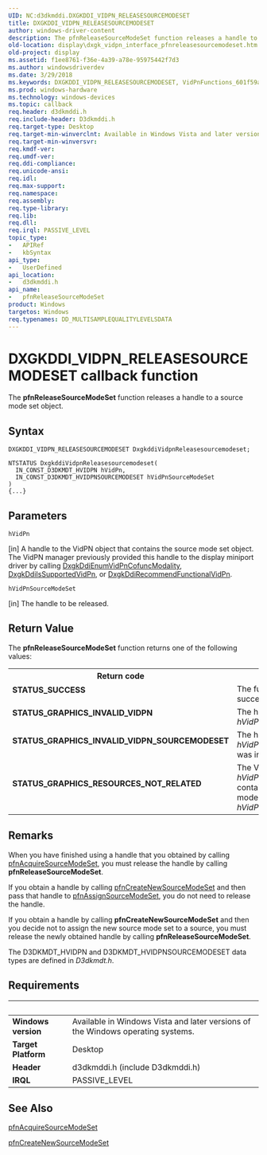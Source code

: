 ```yaml
---
UID: NC:d3dkmddi.DXGKDDI_VIDPN_RELEASESOURCEMODESET
title: DXGKDDI_VIDPN_RELEASESOURCEMODESET
author: windows-driver-content
description: The pfnReleaseSourceModeSet function releases a handle to a source mode set object.
old-location: display\dxgk_vidpn_interface_pfnreleasesourcemodeset.htm
old-project: display
ms.assetid: f1ee8761-f36e-4a39-a78e-95975442f7d3
ms.author: windowsdriverdev
ms.date: 3/29/2018
ms.keywords: DXGKDDI_VIDPN_RELEASESOURCEMODESET, VidPnFunctions_601f59ab-13a9-4c65-8c94-6a7d962c01f9.xml, d3dkmddi/pfnReleaseSourceModeSet, display.dxgk_vidpn_interface_pfnreleasesourcemodeset, pfnReleaseSourceModeSet, pfnReleaseSourceModeSet callback function [Display Devices]
ms.prod: windows-hardware
ms.technology: windows-devices
ms.topic: callback
req.header: d3dkmddi.h
req.include-header: D3dkmddi.h
req.target-type: Desktop
req.target-min-winverclnt: Available in Windows Vista and later versions of the Windows operating systems.
req.target-min-winversvr: 
req.kmdf-ver: 
req.umdf-ver: 
req.ddi-compliance: 
req.unicode-ansi: 
req.idl: 
req.max-support: 
req.namespace: 
req.assembly: 
req.type-library: 
req.lib: 
req.dll: 
req.irql: PASSIVE_LEVEL
topic_type:
-	APIRef
-	kbSyntax
api_type:
-	UserDefined
api_location:
-	d3dkmddi.h
api_name:
-	pfnReleaseSourceModeSet
product: Windows
targetos: Windows
req.typenames: DD_MULTISAMPLEQUALITYLEVELSDATA
---
```



# DXGKDDI_VIDPN_RELEASESOURCEMODESET callback function
The <b>pfnReleaseSourceModeSet</b> function releases a handle to a source mode set object.

## Syntax

```
DXGKDDI_VIDPN_RELEASESOURCEMODESET DxgkddiVidpnReleasesourcemodeset;

NTSTATUS DxgkddiVidpnReleasesourcemodeset(
  IN_CONST_D3DKMDT_HVIDPN hVidPn,
  IN_CONST_D3DKMDT_HVIDPNSOURCEMODESET hVidPnSourceModeSet
)
{...}
```

## Parameters

`hVidPn`

[in] A handle to the VidPN object that contains the source mode set object. The VidPN manager previously provided this handle to the display miniport driver by calling <a href="https://msdn.microsoft.com/6dda82bd-1a43-4ffe-b398-a9f8cee6d1c1">DxgkDdiEnumVidPnCofuncModality</a>, <a href="https://msdn.microsoft.com/96e96366-6306-4d20-8752-e942f2ed4069">DxgkDdiIsSupportedVidPn</a>, or <a href="https://msdn.microsoft.com/320a77a7-d7d4-47b9-8a40-2b6e12819e4b">DxgkDdiRecommendFunctionalVidPn</a>.

`hVidPnSourceModeSet`

[in] The handle to be released.


## Return Value

The <b>pfnReleaseSourceModeSet</b> function returns one of the following values:

<table>
<tr>
<th>Return code</th>
<th>Description</th>
</tr>
<tr>
<td width="40%">
<dl>
<dt><b>STATUS_SUCCESS</b></dt>
</dl>
</td>
<td width="60%">
The function succeeded.

</td>
</tr>
<tr>
<td width="40%">
<dl>
<dt><b>STATUS_GRAPHICS_INVALID_VIDPN</b></dt>
</dl>
</td>
<td width="60%">
The handle supplied in <i>hVidPn</i> was invalid.

</td>
</tr>
<tr>
<td width="40%">
<dl>
<dt><b>STATUS_GRAPHICS_INVALID_VIDPN_SOURCEMODESET</b></dt>
</dl>
</td>
<td width="60%">
The handle supplied in <i>hVidPnSourceModeSet</i> was invalid.

</td>
</tr>
<tr>
<td width="40%">
<dl>
<dt><b>STATUS_GRAPHICS_RESOURCES_NOT_RELATED</b></dt>
</dl>
</td>
<td width="60%">
The VidPN identified by <i>hVidPn</i> does not contain the source mode set identified by <i>hVidPnSourceModeSet</i>.

</td>
</tr>
</table>

## Remarks

When you have finished using a handle that you obtained by calling <a href="https://msdn.microsoft.com/cf19f468-86c1-4cc9-8945-e23f73a85c91">pfnAcquireSourceModeSet</a>, you must release the handle by calling <b>pfnReleaseSourceModeSet</b>.

If you obtain a handle by calling <a href="https://msdn.microsoft.com/d46ffa49-6e75-4cd4-9d14-aa2c9fa671be">pfnCreateNewSourceModeSet</a> and then pass that handle to <a href="https://msdn.microsoft.com/e1a2ca9e-9035-4656-bcb8-4ad956a8501d">pfnAssignSourceModeSet</a>, you do not need to release the handle.

If you obtain a handle by calling <b>pfnCreateNewSourceModeSet</b> and then you decide not to assign the new source mode set to a source, you must release the newly obtained handle by calling <b>pfnReleaseSourceModeSet</b>.

The D3DKMDT_HVIDPN and D3DKMDT_HVIDPNSOURCEMODESET data types are defined in <i>D3dkmdt.h</i>.

## Requirements
| &nbsp; | &nbsp; |
| ---- |:---- |
| **Windows version** | Available in Windows Vista and later versions of the Windows operating systems.  |
| **Target Platform** | Desktop |
| **Header** | d3dkmddi.h (include D3dkmddi.h) |
| **IRQL** | PASSIVE_LEVEL |

## See Also

<a href="https://msdn.microsoft.com/cf19f468-86c1-4cc9-8945-e23f73a85c91">pfnAcquireSourceModeSet</a>



<a href="https://msdn.microsoft.com/d46ffa49-6e75-4cd4-9d14-aa2c9fa671be">pfnCreateNewSourceModeSet</a>